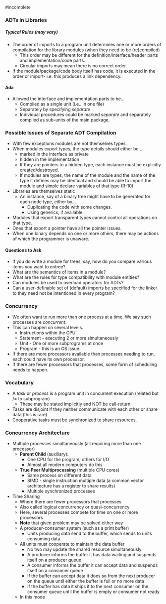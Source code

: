 #incomplete 
### ADTs in Libraries
##### Typical Rules (may vary)
- The order of imports to a program unit determines one or more orders of compilation for the library modules (when they need to be (re)compiled)
	- This order may be different for the definition/interface/header parts and implementation/code parts.
	- Circular imports may mean there is no correct order.
- If the module/package/code body itself has code, it is executed in the order or import- i.e. this produces a link dependency.
#### Ada
- Allowed the interface and implementation parts to be...
	- Compiled as a single unit (i.e.. in one file)
	- Separately by specifying *separate*
	- Individual procedures could be marked *separate* and separately compiled as sub-units of the main package.
### Possible Issues of Separate ADT Compilation
- With few exceptions modules are not themselves types.
- When modules export types, the type details should either be...
	- marked in the interface as private
	- hidden in the implementation
	- If they are pointers to a hidden type, each instance must be explicitly created/destroyed.
	- If modules are types, the name of the module and the name of the type it defines may be identical and should be able to import the module and simple declare variables of that type (R-10)
- Libraries are themselves static
	- An instance, say of a binary tree might have to be generated for each node type, either by...
		- Duplicating the code with some changes.
		- Using generics, if available.
- Modules that export transparent types cannot control all operations on that type.
- Ones that export a pointer have all the pointer issues.
- When one binary depends on one or more others, there may be actions of which the programmer is unaware.
#### Questions to Ask
- If you do write a module for trees, say, how do you compare various items you want to entree?
- What are the semantics of items in a module?
- What are the rules for type compatibility with module entities?
- Can modules be used to overload operators for ADTs?
- Can a user-definable set of (default) imports be specified for the linker to they need not be intentioned in every program?
### Concurrency
- We often want to run more than one process at a time. We say such processes are *concurrent*.
- This can happen on several levels.
	- Instructions within the CPU
	- Statement - executing 2 or more simultaneously
	- Unit - One or more subprograms at once
	- Program - this is an OS issue.
- If there are more processors available than processes needing to run, each could have its own processor.
- If there are fewer processors that processes, some form of scheduling needs to happen.
### Vocabulary
- A *task* or *process* is a program unit in concurrent execution (related but /= to subprogram)
	- These may be stated implicitly and NOT be call-return
- Tasks are disjoint if they neither communicate with each other or share data (this is rare)
- Cooperative tasks must be synchronized to share resources.
### Concurrency Architecture
- Multiple processes simultaneously (all requiring more than one processor)
	- **Parent Child** (auxiliary):
		- One CPU for the program, others for I/O
		- Almost all modern computers do this
	- **True Peer Multiprocessing** (multiple CPU cores)
		- Same process on different data
		- SIMD - single instruction multiple data (a common vector architecture has a register to share results)
		- Multiple synchronized processes
- Time Sharing
	- Where there are fewer processors that processes
	- Also called logical concurrency or quasi-concurrency
	- Here, several processes compete for time on one or more processors
	- **Note** that given problem may be solved either way
	- A producer-consumer system (such as a print buffer)
		- Units producing data send to the buffer, which sends to units consuming data.
	- All units must cooperate to maintain the data buffer
		- No two may update the shared resource simultaneously
		- A producer informs the buffer it has data waiting and suspends itself on a producer queue
		- A consumer informs the buffer it can accept data and suspends itself on a consumer queue
		- If the buffer can accept data it does so from the next producer on the queue until either the buffer is full or no more data
		- If the buffer has data it ships it to the next consumer on the consumer queue until the buffer is empty or consumer not ready
	- In this mode